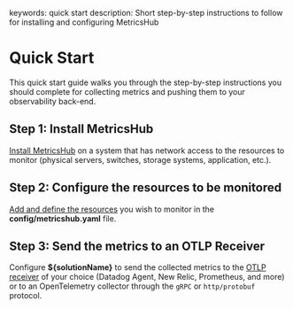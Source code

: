 keywords: quick start
description: Short step-by-step instructions to follow for installing and configuring MetricsHub

# Quick Start

This quick start guide walks you through the step-by-step instructions you should complete for collecting metrics and pushing them to your observability back-end.

## Step 1: Install MetricsHub

[Install MetricsHub](./install.html) on a system that has network access to the resources to monitor (physical servers, switches, storage systems, application, etc.).

## Step 2: Configure the resources to be monitored

[Add and define the resources](./configuration/configure-agent.html#configure-resources) you wish to monitor in the **config/metricshub.yaml** file.

## Step 3: Send the metrics to an OTLP Receiver

Configure **${solutionName}** to send the collected metrics to the [OTLP receiver](./configuration/configure-agent.html#configure-the-otlp-receiver) of your choice (Datadog Agent, New Relic, Prometheus, and more) or to an OpenTelemetry collector through the `gRPC` or `http/protobuf` protocol.
